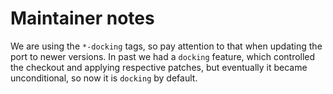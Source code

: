 # Maintainer notes

We are using the `*-docking` tags, so pay attention to that when updating the port to newer versions. In past we had a `docking` feature, which controlled the checkout and applying respective patches, but eventually it became unconditional, so now it is `docking` by default.
